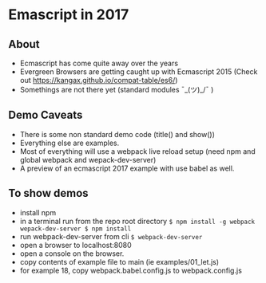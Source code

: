 # Emascript in 2017

## About
* Ecmascript has come quite away over the years
* Evergreen Browsers are getting caught up with Ecmascript 2015 (Check out https://kangax.github.io/compat-table/es6/)
* Somethings are not there yet (standard modules ¯\_(ツ)_/¯ )

## Demo Caveats
* There is some non standard demo code (title() and show())
* Everything else are examples.
* Most of everything will use a webpack live reload setup (need npm and global webpack and wepack-dev-server)
* A preview of an ecmascript 2017 example with use babel as well.

## To show demos
* install npm
* in a terminal run from the repo root directory
`
$ npm install -g webpack wepack-dev-server
$ npm install
`
* run webpack-dev-server from cli
`
$ webpack-dev-server
`
* open a browser to localhost:8080
* open a console on the browser.
* copy contents of example file to main (ie examples/01_let.js)
* for example 18, copy webpack.babel.config.js to webpack.config.js
